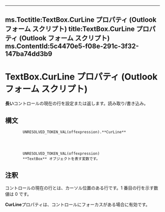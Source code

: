 

---
ms.Toctitle:TextBox.CurLine プロパティ (Outlook フォーム スクリプト)
title:TextBox.CurLine プロパティ (Outlook フォーム スクリプト)
ms.ContentId:5c4470e5-f08e-291c-3f32-147ba74dd3b9
---
# TextBox.CurLine プロパティ (Outlook フォーム スクリプト)




**長い**コントロールの現在の行を設定または返します。読み取り/書き込み。

## 構文

            UNRESOLVED_TOKEN_VAL(offexpression).**CurLine**




            UNRESOLVED_TOKEN_VAL(offexpression)
            **TextBox** オブジェクトを表す変数です。



## 注釈
コントロールの現在の行とは、カーソル位置のある行です。1 番目の行を示す数値は 0 です。



**CurLine**プロパティは、コントロールにフォーカスがある場合に有効です。




